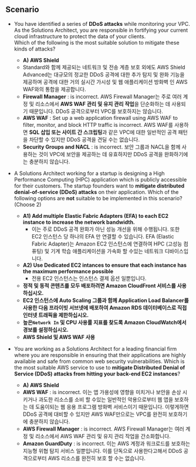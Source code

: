 ## Scenario
- You have identified a series of **DDoS attacks** while monitoring your VPC. As the Solutions Architect, you are responsible in fortifying your current cloud infrastructure to protect the data of your clients.    
Which of the following is the most suitable solution to mitigate these kinds of attacks?
  - **A) AWS Shield**
  - Standard와 함께 제공되는 네트워크 및 전송 계층 보호 외에도 AWS Shield Advanced는 대규모의 정교한 DDoS 공격에 대한 추가 탐지 및 완화 기능을 제공하며 공격에 대한 거의 실시간 가시성 및 웹 애플리케이션 방화벽 인 AWS WAF와의 통합을 제공합니다.
  - **Firewall Manager** : is incorrect. AWS Firewall Manager는 주로 여러 계정 및 리소스에서 **AWS WAF 관리 및 유지 관리 작업**을 단순화하는 데 사용되기 때문입니다. DDoS 공격으로부터 VPC를 보호하지는 않습니다.
  - **AWS WAF** : Set up a web application firewall using AWS WAF to filter, monitor, and block HTTP traffic is incorrect. AWS WAF를 사용하면 **SQL 삽입 또는 사이트 간 스크립팅**과 같은 VPC에 대한 일반적인 공격 패턴을 차단할 수 있지만 DDoS 공격을 견딜 수는 없습니다. 
  - **Security Groups and NACL** :  is incorrect. 보안 그룹과 NACL을 함께 사용하는 것이 VPC에 보안을 제공하는 데 유효하지만 DDoS 공격을 완화하기에는 충분하지 않습니다.

- A Solutions Architect working for a startup is designing a High Performance Computing (HPC) application which is publicly accessible for their customers. The startup founders want to **mitigate distributed denial-of-service (DDoS) attacks** on their application.
Which of the following options are **not** suitable to be implemented in this scenario? (Choose 2)
  - **A1) Add multiple Elastic Fabric Adapters (EFA) to each EC2 instance to increase the network bandwidth.**
    - 이는 주로 DDoS 공격 완화가 아닌 성능 개선을 위해 수행됩니다. 또한 EC2 인스턴스 당 하나의 EFA 만 연결할 수 있습니다. EFA (Elastic Fabric Adapter)는 Amazon EC2 인스턴스에 연결하여 HPC (고성능 컴퓨팅) 및 기계 학습 애플리케이션을 가속화 할 수있는 네트워크 디바이스입니다.
  - **A2) Use Dedicated EC2 intances to ensure that each instance has the maximum performance possible**
    - 전용 EC2 인스턴스는 인스턴스 결제 옵션 일뿐입니다.
  - **정적 및 동적 콘텐츠를 모두 배포하려면 Amazon CloudFront 서비스를 사용하십시오.**
  - **EC2 인스턴스에 Auto Scaling 그룹과 함께 Application Load Balancer를 사용한 다음 프라이빗 서브넷에 배포하여 Amazon RDS 데이터베이스로 직접 인터넷 트래픽을 제한하십시오.**
  - **높은`Network In` 및 CPU 사용률 지표를 찾도록 Amazon CloudWatch에서 경보를 설정하십시오.**
  - **AWS Shield 및 AWS WAF 사용**

- You are working as a Solutions Architect for a leading financial firm where you are responsible in ensuring that their applications are highly available and safe from common web security vulnerabilities. Which is the most suitable AWS service to use to **mitigate Distributed Denial of Service (DDoS) attacks from hitting your back-end EC2 instances**?   
  - **A) AWS Shield**
  - **AWS WAF** : is incorrect. 이는 앱 가용성에 영향을 미치거나 보안을 손상 시키거나 과도한 리소스를 소비 할 수있는 일반적인 악용으로부터 웹 앱을 보호하는 데 도움이되는 웹 응용 프로그램 방화벽 서비스이기 때문입니다. 이렇게하면 DDoS 공격에 대비할 수 있지만 AWS WAF만으로는 VPC를 완전히 보호하기에 충분하지 않습니다.
  - **AWS Firewall Manager** : is incorrect. AWS Firewall Manager는 여러 계정 및 리소스에서 AWS WAF 관리 및 유지 관리 작업을 간소화합니다.
  - **Amazon GuardDuty** : is incorrect. 이는 AWS 계정과 워크로드를 보호하는 지능형 위협 탐지 서비스 일뿐입니다. 이를 단독으로 사용한다고해서 DDoS 공격으로부터 AWS 리소스를 완전히 보호 할 수는 없습니다.
